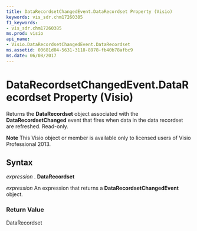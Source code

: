 ```yaml
---
title: DataRecordsetChangedEvent.DataRecordset Property (Visio)
keywords: vis_sdr.chm17260385
f1_keywords:
- vis_sdr.chm17260385
ms.prod: visio
api_name:
- Visio.DataRecordsetChangedEvent.DataRecordset
ms.assetid: 00681d04-5631-3118-8978-fb40b78afbc9
ms.date: 06/08/2017
---
```



# DataRecordsetChangedEvent.DataRecordset Property (Visio)

Returns the **DataRecordset** object associated with the **DataRecordsetChanged** event that fires when data in the data recordset are refreshed. Read-only.


 **Note**  This Visio object or member is available only to licensed users of Visio Professional 2013.


## Syntax

 _expression_ . **DataRecordset**

 _expression_ An expression that returns a **DataRecordsetChangedEvent** object.


### Return Value

DataRecordset


